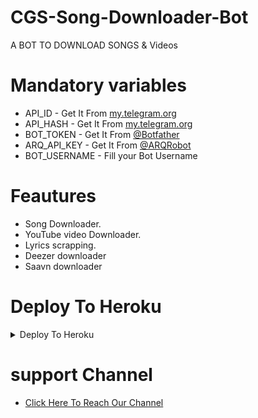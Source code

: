 # CGS-Song-Downloader-Bot

A BOT TO DOWNLOAD SONGS & Videos

# Mandatory variables 

- API_ID - Get It From [my.telegram.org](https://my.telegram.org)
- API_HASH - Get It From [my.telegram.org](https://my.telegram.org) 
- BOT_TOKEN - Get It From [@Botfather](https://t.me/BOTFATHER)
- ARQ_API_KEY - Get It From [@ARQRobot](https://t.me/ARQRobot)
- BOT_USERNAME - Fill your Bot Username 

# Feautures 

- Song Downloader. 
- YouTube video Downloader. 
- Lyrics scrapping. 
- Deezer downloader
- Saavn downloader

# Deploy To Heroku

<details><summary>Deploy To Heroku</summary>
<p>
<br>
<a href="https://heroku.com/deploy?template=https://github.com/CGS-TEAM/CGS-SONGBOT">
  <img src="https://www.herokucdn.com/deploy/button.svg" alt="Deploy">
</a>
</p>
</details>

# support Channel 

- [Click Here To Reach Our Channel](https://t.me/CGSUPDATES) 
